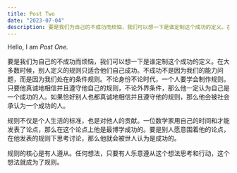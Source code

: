 ```yaml
---
title: Post Two
date: "2023-07-04"
description: 要是我们为自己的不成功而烦恼，我们可以想一下是谁定制这个成功的定义。在大多数时候，别人定义的规则只适合他们自己成功。不成功不是因为我们的能力问题，而是因为我们处在的条件规则。不论身份不论时代，一个人要学会制作规则。只要他真诚地相信并且遵守他自己的规则，不论外界条件，那么他一定认为自己是一个成功的人。如果恰好别人也都真诚地相信并且遵守他的规则，那么他会被社会承认为一个成功的人。
---
```


Hello, I am _Post One._

要是我们为自己的不成功而烦恼，我们可以想一下是谁定制这个成功的定义。在大多数时候，别人定义的规则只适合他们自己成功。不成功不是因为我们的能力问题，而是因为我们处在的条件规则。不论身份不论时代，一个人要学会制作规则。只要他真诚地相信并且遵守他自己的规则，不论外界条件，那么他一定认为自己是一个成功的人。如果恰好别人也都真诚地相信并且遵守他的规则，那么他会被社会承认为一个成功的人。

规则不仅是个人生活的标准，也是对他人的贡献。一位数学家用自己的时间和才能发表了论点，那么在这个论点上他是最博学成功的。要是别人愿意围着他的论点，在他发表的规则下思考讨论，那么他就会被世人认为是成功的。

规则的核心是有人遵从。任何想法，只要有人乐意遵从这个想法思考和行动，这个想法就成为了规则。
